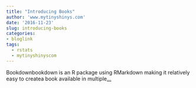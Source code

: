 ```yaml
---
title: "Introducing Books"
author: 'www.mytinyshinys.com'
date: '2016-11-23'
slug: introducing-books
categories:
- bloglink
tags:
  - rstats
  - mytinyshinyscom
---
```


Bookdownbookdown is an R package using RMarkdown making it relatively easy to createa book available in multiple[... <i class="fas fa-external-link-alt"></i>](https://www.mytinyshinys.com/2016/11/23/introducing-books/)

